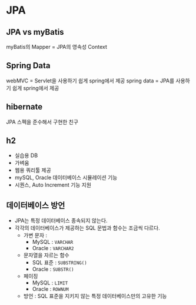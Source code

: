 # JPA

## JPA vs myBatis
myBatis의 Mapper = JPA의 영속성 Context

## Spring Data
webMVC = Servlet을 사용하기 쉽게 spring에서 제공
spring data = JPA를 사용하기 쉽게 spring에서 제공

## hibernate
JPA 스펙을 준수해서 구현한 친구

## h2
- 실습용 DB
- 가벼움
- 웹용 쿼리툴 제공
- mySQL, Oracle 데이터베이스 시뮬레이션 기능
- 시퀀스, Auto Increment 기능 지원

## 데이터베이스 방언
- JPA는 특정 데이터베이스 종속되지 않는다.
- 각각의 데이터베이스가 제공하는 SQL 문법과 함수는 조금씩 다르다.
  - 가변 문자 : 
    - MySQL : `VARCHAR` 
    - Oracle : `VARCHAR2`
  - 문자열을 자르는 함수
    - SQL 표준 : `SUBSTRING()`
    - Oracle : `SUBSTR()`
  - 페이징
    - MySQL : `LIMIT`
    - Oracle : `ROWNUM`
  - 방언 : SQL 표준을 지키지 않는 특정 데이터베이스만의 고유한 기능

